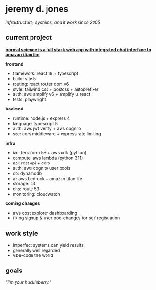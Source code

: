 # jeremy d. jones

*infrastructure, systems, and it work since 2005*  

## current project  

**[normal science is a full stack web app with integrated chat interface to amazon titan llm](https://normalscience.com)**

**frontend**  
- framework: react 18 + typescript  
- build: vite 5  
- routing: react router dom v6  
- style: tailwind css + postcss + autoprefixer  
- auth: aws amplify v6 + amplify ui react  
- tests: playwright  

**backend**  
- runtime: node.js + express 4  
- language: typescript 5  
- auth: aws jwt verify + aws cognito  
- sec: cors middleware + express rate limiting  

**infra**  
- iac: terraform 5+ + aws cdk (python)  
- compute: aws lambda (python 3.11)  
- api: rest api + cors  
- auth: aws cognito user pools  
- db: dynamodb  
- ai: aws bedrock + amazon titan lite  
- storage: s3  
- dns: route 53  
- monitoring: cloudwatch  

**coming changes**  
- aws cost explorer dashboarding
- fixing signup & user pool changes for self registration  

## work style  
- imperfect systems can yield results  
- generally well regarded  
- vibe-code the world  

## goals  

*"i’m your huckleberry."*  
